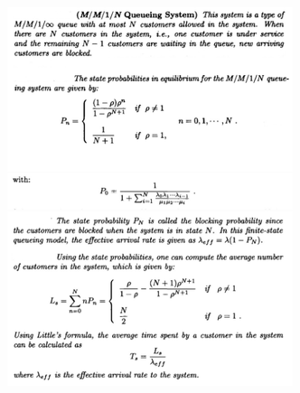 <img src="images/0E3E87C5-1B81-4E02-ACB5-6BB03D29E00F_1_201_a.jpeg"/>
<img src="images/03D77E38-D2B9-4664-9BDF-CF48DA8AA3ED_4_5005_c.jpeg"/>
<img src="images/38722671-A820-446C-8E62-2C8E63BB9A90_1_201_a.jpeg"/>



